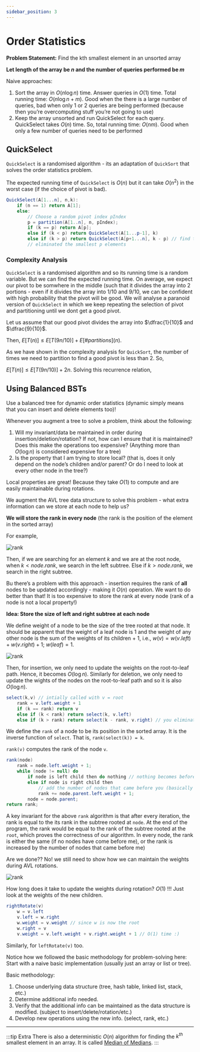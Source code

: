```yaml
---
sidebar_position: 3
---
```


# Order Statistics

**Problem Statement:** Find the kth smallest element in an unsorted array

**Let length of the array be $n$ and the number of queries performed be $m$**

Naive approaches:

1. Sort the array in $O(n\log n)$ time. Answer queries in $O(1)$ time. Total running time: $O(n\log n + m)$. Good when the there is a large number of queries, bad when only 1 or 2 queries are being performed (because then you’re overcomputing stuff you’re not going to use)
2. Keep the array unsorted and run QuickSelect for each query. QuickSelect takes $O(n)$ time. So, total running time: $O(nm)$. Good when only a few number of queries need to be performed

## QuickSelect

`QuickSelect` is a randomised algorithm - its an adaptation of `QuickSort` that solves the order statistics problem.

The expected running time of `QuickSelect` is $O(n)$ but it can take $O(n^2)$ in the worst case (if the choice of pivot is bad).

```java
QuickSelect(A[1...n], n,k):
	if (n == 1) return A[1];
	else:
		// Choose a random pivot index pIndex
		p = partition(A[1..n], n, pIndex);
		if (k == p) return A[p];
		else if (k < p) return QuickSelect(A[1...p-1], k)
		else if (k > p) return QuickSelect(A[p+1...n], k - p) // find the k - p th element from the remaining elements since you
		// eliminated the smallest p elements
```

### Complexity Analysis

`QuickSelect` is a randomised algorithm and so its running time is a random variable. But we can find the expected running time. On average, we expect our pivot to be somwhere in the middle (such that it divides the array into 2 portions - even if it divides the array into 1/10 and 9/10, we can be confident with high probability that the pivot will be good. We will analyse a paranoid version of `QuickSelect` in which we keep repeating the selection of pivot and partitioning until we dont get a good pivot.

Let us assume that our good pivot divides the array into $\dfrac{1}{10}$ and $\dfrac{9}{10}$.

Then, $E[T(n)] \leq E[T(9n/10)] + E[\#partitions](n)$.

As we have shown in the complexity analysis for `QuickSort`, the number of times we need to partition to find a good pivot is less than 2. So,

$E[T(n)] \leq E[T(9n/10)] + 2n$. Solving this recurrence relation,

## Using Balanced BSTs

Use a balanced tree for dynamic order statistics (dynamic simply means that you can insert and delete elements too)!

Whenever you augment a tree to solve a problem, think about the following:

1. Will my invariant/data be maintained in order during insertion/deletion/rotation? If not, how can I ensure that it is maintained? Does this make the operations too expensive? (Anything more than $O(\log n)$ is considered expensive for a tree)
2. Is the property that I am trying to store local? (that is, does it only depend on the node’s children and/or parent? Or do I need to look at every other node in the tree?)

Local properties are great! Because they take $O(1)$ to compute and are easily maintainable during rotations.

We augment the AVL tree data structure to solve this problem - what extra information can we store at each node to help us?

**We will store the rank in every node** (the rank is the position of the element in the sorted array)

For example,

![rank](./assets/rank-1.png)

Then, if we are searching for an element $k$ and we are at the root node, when $k < node.rank$, we search in the left subtree. Else if $k > node.rank$, we search in the right subtree.

Bu there’s a problem with this approach - insertion requires the rank of **all** nodes to be updated accordingly - making it $O(n)$ operation. We want to do better than that! It is too expensive to store the rank at every node (rank of a node is not a local property!)

**Idea: Store the size of left and right subtree at each node**

We define weight of a node to be the size of the tree rooted at that node. It should be apparent that the weight of a leaf node is 1 and the weight of any other node is the sum of the weights of its children + 1, i.e., $w(v) = w(v.left) + w(v.right) + 1 ; \ w(leaf) = 1$.

![rank](./assets/rank-2.png)

Then, for insertion, we only need to update the weights on the root-to-leaf path. Hence, it becomes $O(\log n)$. Similarly for deletion, we only need to update the wights of the nodes on the root-to-leaf path and so it is also $O(\log n)$.

```java
select(k,v) // intially called with v = root
	rank = v.left.weight + 1
	if (k == rank) return v
	else if (k < rank) return select(k, v.left)
	else if (k > rank) return select(k - rank, v.right) // you eliminated k - rank nodes already
```

We define the `rank` of a node to be its position in the sorted array. It is the inverse function of `select`. That is, `rank(select(k)) = k`.

`rank(v)` computes the rank of the node `v`.

```java
rank(node)
	rank = node.left.weight + 1;
	while (node != null) do
		if node is left child then do nothing // nothing becomes before you since you are the left child
		else if node is right child then
			// add the number of nodes that came before you (basically add the weight of your left sibling and 1 for your parent)
			rank += node.parent.left.weight + 1;
		node = node.parent;
return rank;
```

A key invariant for the above `rank` algorithm is that after every iteration, the rank is equal to the its rank in the subtree rooted at `node`. At the end of the program, the rank would be equal to the rank of the subtree rooted at the `root`, which proves the correctness of our algorithm. In every node, the rank is either the same (if no nodes have come before me), or the rank is increased by the number of nodes that came before me)

Are we done?? No! we still need to show how we can maintain the weights during AVL rotations.

![rank](./assets/rank-3.png)

How long does it take to update the weights during rotation? $O(1)$ !!! Just look at the weights of the new children.

```java
rightRotate(v)
	w = v.left
	v.left = w.right
	w.weight = v.weight // since w is now the root
	w.right = v
	v.weight = v.left.weight + v.right.weight + 1 // O(1) time :)
```

Similarly, for `leftRotate(v)` too.

Notice how we followed the basic methodology for problem-solving here: Start with a naive basic implementation (usually just an array or list or tree).

Basic methodology:

1. Choose underlying data structure (tree, hash table, linked list, stack, etc.)
2. Determine additional info needed.
3. Verify that the additional info can be maintained as the data structure is modified. (subject to insert/delete/rotation/etc.)
4. Develop new operations using the new info. (select, rank, etc.)

---

:::tip Extra
There is also a deterministic $O(n)$ algorithm for finding the $k^{th}$ smallest element in an array. It is called [Median of Medians](../../design-and-analysis-of-algorithms/randomised-algorithms.md#median-of-medians).
:::
